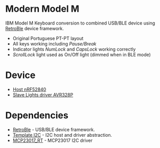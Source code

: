 # Modern Model M

IBM Model M Keyboard conversion to combined USB/BLE device using [RetroBle](https://github.com/GitMoDu/RetroBLE) device framework.

- Original Portuguese PT-PT layout
- All keys working including _Pause/Break_
- Indicator lights _NumLock_ and _CapsLock_ working correctly
- _ScrollLock_ light used as On/Off light (dimmed when in BLE mode)

# Device
  - [Host nRF52840](https://github.com/GitMoDu/ModernModelM/tree/master/examples/ModernModelM)
  - [Slave Lights driver AVR328P](https://github.com/GitMoDu/ModernModelM/tree/master/examples/KeyboardLightsSlave)

# Dependencies
  - [RetroBle](https://github.com/GitMoDu/RetroBLE) - USB/BLE device framework.
  - [Template I2C](https://github.com/GitMoDu/TemplateI2C) - I2C host and driver abstraction.
  - [MCP23017_RT](https://github.com/RobTillaart/MCP23017_RT) - MCP23017 I2C driver
